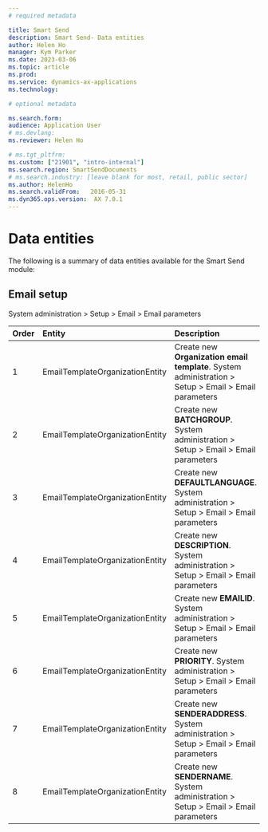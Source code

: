 ```yaml
---
# required metadata

title: Smart Send 
description: Smart Send- Data entities
author: Helen Ho
manager: Kym Parker
ms.date: 2023-03-06
ms.topic: article
ms.prod: 
ms.service: dynamics-ax-applications
ms.technology: 

# optional metadata

ms.search.form:  
audience: Application User
# ms.devlang: 
ms.reviewer: Helen Ho

# ms.tgt_pltfrm: 
ms.custom: ["21901", "intro-internal"]
ms.search.region: SmartSendDocuments
# ms.search.industry: [leave blank for most, retail, public sector]
ms.author: HelenHo
ms.search.validFrom:   2016-05-31
ms.dyn365.ops.version:  AX 7.0.1
---
```


# Data entities

The following is a summary of data entities available for the Smart Send module:

## Email setup
System administration > Setup > Email > Email parameters

**Order**         | **Entity**                      | **Description**	                                         | **Dependency**
:-----            |:------------------------        |:-------------------                                      |:------------------------
1	                | EmailTemplateOrganizationEntity  | Create new **Organization email template**. System administration > Setup > Email > Email parameters
2	                | EmailTemplateOrganizationEntity  | Create new **BATCHGROUP**. System administration > Setup > Email > Email parameters  
3	                | EmailTemplateOrganizationEntity  | Create new **DEFAULTLANGUAGE**. System administration > Setup > Email > Email parameters
4	                | EmailTemplateOrganizationEntity  | Create new **DESCRIPTION**. System administration > Setup > Email > Email parameters
5	                | EmailTemplateOrganizationEntity  | Create new **EMAILID**. System administration > Setup > Email > Email parameters
6	                | EmailTemplateOrganizationEntity  | Create new **PRIORITY**. System administration > Setup > Email > Email parameters
7	                | EmailTemplateOrganizationEntity  | Create new **SENDERADDRESS**. System administration > Setup > Email > Email parameters
8	                | EmailTemplateOrganizationEntity  | Create new **SENDERNAME**. System administration > Setup > Email > Email parameters

